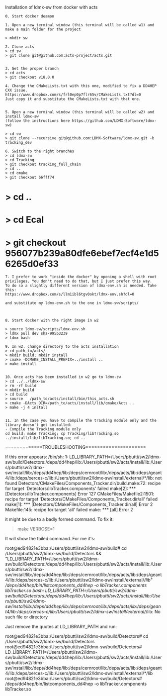 Installation of ldmx-sw from docker with acts

    0. Start docker deamon 
     
    1. Open a new terminal window (this terminal will be called w1) and  make a main folder for the project

    > mkdir sw

    2. Clone acts
    > cd sw
    > git clone git@github.com:acts-project/acts.git


    3. Get the proper branch
    > cd acts
    > git checkout v18.0.0

    4. Change the CMakeLists.txt with this one, modified to fix a DD4HEP CXX issue.
    https://www.dropbox.com/s/frl0ep0p7flr65v/CMakeLists.txt?dl=0
    Just copy it and substitute the CMakeLists.txt with that one. 
    

    5. Open a new terminal window (this terminal will be called w2) and install ldmx-sw
    (follow the instructions here https://github.com/LDMX-Software/ldmx-sw)

    > cd sw
    > git clone --recursive git@github.com:LDMX-Software/ldmx-sw.git -b tracking_dev

    6. Switch to the right branches
    > cd ldmx-sw
    > cd Tracking
    > git checkout tracking_full_chain
    > cd ..
    > cd cmake
    > git checkout 66fff74
 #   > cd ..
 #   > cd Ecal
 #   > git checkout 956077b239a80dfe6ebef7ecf4e1d56265d0ef33
    
    
    7. I prefer to work "inside the docker" by opening a shell with root privileges. You don't need to do that, but I just prefer this way.
    To do so a slightly different version of ldmx-env.sh is needed. Take this:
    https://www.dropbox.com/s/llm1ibl6tgv0okt/ldmx-env.sh?dl=0
    
    and substitute my ldmx-env.sh to the one in ldmx-sw/scripts/

    

    8. Start docker with the right image in w2

    > source ldmx-sw/scripts/ldmx-env.sh
    > ldmx pull dev sha-995b3239
    > ldmx bash

    9. In w2, change directory to the acts installation
    > cd path_to/acts/
    > mkdir build; mkdir install
    > cmake -DCMAKE_INSTALL_PREFIX=../install ..
    > make install


    10. Once acts has been installed in w2 go to ldmx-sw
    > cd ../../ldmx-sw
    > rm -rf build
    > mkdir build
    > cd build
    > source   /path_to/acts/install/bin/this_acts.sh 
    > cmake -DActs_DIR=/path_to/acts/install/lib/cmake/Acts ..
    > make -j 4 install


    11. In the case you have to compile the tracking module only and the library doesn't get installed:
    - Compile the Tracking module only
    cd build; make Tracking; cp Tracking/libTracking.so ../install/lib/libTracking.so; cd ..




=============TROUBLESHOOTING=====================

If this error appears:
/bin/sh: 1: LD_LIBRARY_PATH=/Users/pbutti/sw2/ldmx-sw/build/Detectors:/deps/dd4hep/lib:/Users/pbutti/sw2/acts/install/lib:/Users/pbutti/sw2/ldmx-sw/install/lib:/deps/dd4hep/lib:/deps/cernroot/lib:/deps/acts/lib:/deps/geant4/lib:/deps/xerces-c/lib:/Users/pbutti/sw2/ldmx-sw/install/external/*/lib: not found
Detectors/CMakeFiles/Components_Tracker.dir/build.make:72: recipe for target 'Detectors/libTracker.components' failed
make[2]: *** [Detectors/libTracker.components] Error 127
CMakeFiles/Makefile2:1501: recipe for target 'Detectors/CMakeFiles/Components_Tracker.dir/all' failed
make[1]: *** [Detectors/CMakeFiles/Components_Tracker.dir/all] Error 2
Makefile:145: recipe for target 'all' failed
make: *** [all] Error 2


it might be due to a badly formed command.
To fix it:
> make VERBOSE=1

It will show the failed command. For me it's:

root@ed94821e3bba:/Users/pbutti/sw2/ldmx-sw/build# cd /Users/pbutti/sw2/ldmx-sw/build/Detectors && "LD_LIBRARY_PATH=/Users/pbutti/sw2/ldmx-sw/build/Detectors:/deps/dd4hep/lib:/Users/pbutti/sw2/acts/install/lib:/Users/pbutti/sw2/ldmx-sw/install/lib:/deps/dd4hep/lib:/deps/cernroot/lib:/deps/acts/lib:/deps/geant4/lib:/deps/xerces-c/lib:/Users/pbutti/sw2/ldmx-sw/install/external/*/lib" /deps/dd4hep/bin/listcomponents_dd4hep -o libTracker.components libTracker.so
bash: LD_LIBRARY_PATH=/Users/pbutti/sw2/ldmx-sw/build/Detectors:/deps/dd4hep/lib:/Users/pbutti/sw2/acts/install/lib:/Users/pbutti/sw2/ldmx-sw/install/lib:/deps/dd4hep/lib:/deps/cernroot/lib:/deps/acts/lib:/deps/geant4/lib:/deps/xerces-c/lib:/Users/pbutti/sw2/ldmx-sw/install/external/*/lib: No such file or directory

Just remove the quotes at LD_LIBRARY_PATH and run:


root@ed94821e3bba:/Users/pbutti/sw2/ldmx-sw/build/Detectors# cd /Users/pbutti/sw2/ldmx-sw/build/Detectors
root@ed94821e3bba:/Users/pbutti/sw2/ldmx-sw/build/Detectors# LD_LIBRARY_PATH=/Users/pbutti/sw2/ldmx-sw/build/Detectors:/deps/dd4hep/lib:/Users/pbutti/sw2/acts/install/lib:/Users/pbutti/sw2/ldmx-sw/install/lib:/deps/dd4hep/lib:/deps/cernroot/lib:/deps/acts/lib:/deps/geant4/lib:/deps/xerces-c/lib:/Users/pbutti/sw2/ldmx-sw/install/external/*/lib 
root@ed94821e3bba:/Users/pbutti/sw2/ldmx-sw/build/Detectors# /deps/dd4hep/bin/listcomponents_dd4hep -o libTracker.components libTracker.so
